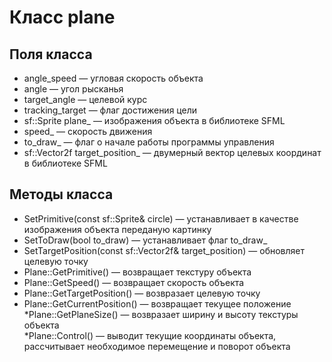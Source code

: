 # Класс plane

## Поля класса
* angle_speed  — угловая скорость объекта
* angle — угол рысканья
* target_angle — целевой курс
* tracking_target — флаг достижения цели
* sf::Sprite plane_ — изображения объекта в библиотеке SFML
* speed_ — скорость движения
* to_draw_ — флаг о начале работы программы управления
* sf::Vector2f target_position_ — двумерный вектор целевых координат в библиотеке SFML

## Методы класса
* SetPrimitive(const sf::Sprite& circle) — устанавливает в качестве изображения объекта переданую картинку
* SetToDraw(bool to_draw) — устанавливает флаг to_draw_
* SetTargetPosition(const sf::Vector2f& target_position) — обновляет целевую точку
* Plane::GetPrimitive() — возвращает текстуру объекта
* Plane::GetSpeed() — возвращает скорость объекта
* Plane::GetTargetPosition() — возвразает целевую точку
* Plane::GetCurrentPosition() — возвращает текущее положение
*Plane::GetPlaneSize() — возвразает ширину и высоту текстуры объекта\
*Plane::Control() — выводит текущие координаты объекта, рассчитывает необходимое перемещение и поворот объекта
